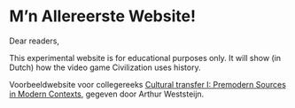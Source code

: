 # M’n Allereerste Website!

Dear readers,

This experimental website is for educational purposes only. It will show (in Dutch) how the video game Civilization uses history. 

Voorbeeldwebsite voor collegereeks <a href="https://osiris.uu.nl/osiris_student_uuprd/OnderwijsCatalogusSelect.do?selectie=cursus&collegejaar=2018&taal=nl&cursus=GKRMV17021">Cultural transfer I:
Premodern Sources in Modern Contexts</a>, gegeven door Arthur Weststeijn.
